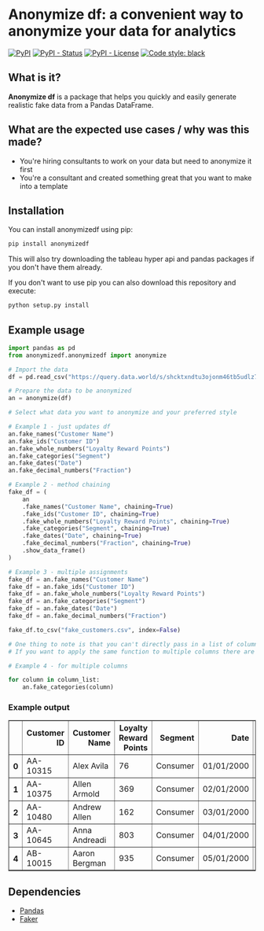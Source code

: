 # Anonymize df: a convenient way to anonymize your data for analytics
[![PyPI](https://img.shields.io/pypi/v/anonymizedf)](https://pypi.org/project/anonymizedf)
[![PyPI - Status](https://img.shields.io/pypi/status/anonymizedf)](https://pypi.org/project/anonymizedf)
[![PyPI - License](https://img.shields.io/pypi/l/anonymizedf)](https://github.com/AlexFrid/anonymizedf/blob/master/LICENSE)
[![Code style: black](https://img.shields.io/badge/code%20style-black-000000.svg)](https://github.com/psf/black)

## What is it?

**Anonymize df** is a package that helps you quickly and easily generate realistic
fake data from a Pandas DataFrame.

## What are the expected use cases / why was this made?
- You're hiring consultants to work on your data but need to anonymize it first
- You're a consultant and created something great that you want to make into a template

## Installation

You can install anonymizedf using pip:
```bash
pip install anonymizedf
```
This will also try downloading the tableau hyper api and pandas packages
if you don't have them already.

If you don't want to use pip you can also download this repository and execute:
```bash
python setup.py install
```

## Example usage

```python
import pandas as pd
from anonymizedf.anonymizedf import anonymize

# Import the data
df = pd.read_csv("https://query.data.world/s/shcktxndtu3ojonm46tb5udlz7sp3e")

# Prepare the data to be anonymized
an = anonymize(df)

# Select what data you want to anonymize and your preferred style

# Example 1 - just updates df
an.fake_names("Customer Name")
an.fake_ids("Customer ID")
an.fake_whole_numbers("Loyalty Reward Points")
an.fake_categories("Segment")
an.fake_dates("Date")
an.fake_decimal_numbers("Fraction")

# Example 2 - method chaining
fake_df = (
    an
    .fake_names("Customer Name", chaining=True)
    .fake_ids("Customer ID", chaining=True)
    .fake_whole_numbers("Loyalty Reward Points", chaining=True)
    .fake_categories("Segment", chaining=True)
    .fake_dates("Date", chaining=True)
    .fake_decimal_numbers("Fraction", chaining=True)
    .show_data_frame()
)

# Example 3 - multiple assignments
fake_df = an.fake_names("Customer Name")
fake_df = an.fake_ids("Customer ID")
fake_df = an.fake_whole_numbers("Loyalty Reward Points")
fake_df = an.fake_categories("Segment")
fake_df = an.fake_dates("Date")
fake_df = an.fake_decimal_numbers("Fraction")

fake_df.to_csv("fake_customers.csv", index=False)

# One thing to note is that you can't directly pass in a list of columns.
# If you want to apply the same function to multiple columns there are many ways to do that.

# Example 4 - for multiple columns

for column in column_list:
    an.fake_categories(column)

```

### Example output

<table border="1" class="dataframe">
  <thead>
    <tr style="text-align: right;">
      <th></th>
      <th>Customer ID</th>
      <th>Customer Name</th>
      <th>Loyalty Reward Points</th>
      <th>Segment</th>
      <th>Date</th>
      <th>Fraction</th>
      <th>Fake_Customer Name</th>
      <th>Fake_Customer ID</th>
      <th>Fake_Loyalty Reward Points</th>
      <th>Fake_Segment</th>
      <th>Fake_Date</th>
      <th>Fake_Fraction</th>
    </tr>
  </thead>
  <tbody>
    <tr>
      <th>0</th>
      <td>AA-10315</td>
      <td>Alex Avila</td>
      <td>76</td>
      <td>Consumer</td>
      <td>01/01/2000</td>
      <td>7.6</td>
      <td>Christian Metcalfe-Reid</td>
      <td>YEJP71011502726136</td>
      <td>558</td>
      <td>Segment 1</td>
      <td>1978-11-09</td>
      <td>29.96</td>
    </tr>
    <tr>
      <th>1</th>
      <td>AA-10375</td>
      <td>Allen Armold</td>
      <td>369</td>
      <td>Consumer</td>
      <td>02/01/2000</td>
      <td>36.9</td>
      <td>Helen Taylor</td>
      <td>XWOB83170110594048</td>
      <td>286</td>
      <td>Segment 1</td>
      <td>1989-12-29</td>
      <td>72.50</td>
    </tr>
    <tr>
      <th>2</th>
      <td>AA-10480</td>
      <td>Andrew Allen</td>
      <td>162</td>
      <td>Consumer</td>
      <td>03/01/2000</td>
      <td>16.2</td>
      <td>Joanne Price</td>
      <td>VVCJ28547588747677</td>
      <td>742</td>
      <td>Segment 1</td>
      <td>1982-09-23</td>
      <td>79.77</td>
    </tr>
    <tr>
      <th>3</th>
      <td>AA-10645</td>
      <td>Anna Andreadi</td>
      <td>803</td>
      <td>Consumer</td>
      <td>04/01/2000</td>
      <td>80.3</td>
      <td>Rhys Jones</td>
      <td>OXCI12190813836802</td>
      <td>206</td>
      <td>Segment 1</td>
      <td>2000-10-14</td>
      <td>7.15</td>
    </tr>
    <tr>
      <th>4</th>
      <td>AB-10015</td>
      <td>Aaron Bergman</td>
      <td>935</td>
      <td>Consumer</td>
      <td>05/01/2000</td>
      <td>93.5</td>
      <td>Nigel Baldwin-Cook</td>
      <td>JOXS05799252235987</td>
      <td>914</td>
      <td>Segment 1</td>
      <td>2018-01-30</td>
      <td>40.66</td>
    </tr>
  </tbody>
</table>

## Dependencies
- [Pandas](https://pandas.pydata.org)
- [Faker](https://github.com/joke2k/faker)
